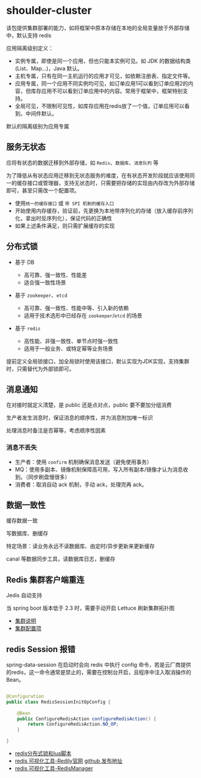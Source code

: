 # shoulder-cluster

该包提供集群部署的能力，如将框架中原本存储在本地的全局变量放于外部存储中，默认支持 redis

应用隔离级别定义：
- 实例专属，即使是同一个应用，但也只能本实例可见。如 JDK 的数据结构类(List、Map...)，Java 默认。
- 主机专属，只有在同一主机运行的应用才可见，如依赖注册表、指定文件等。
- 应用专属，同一个应用不同实例均可见，如订单应用1可以看到订单应用2的内容，但库存应用不可以看到订单应用中的内容。常用于框架中，框架特别支持。
- 全局可见，不限制可见性，如库存应用在redis放了一个值，订单应用可以看到，中间件默认。

默认的隔离级别为应用专属

## 服务无状态

应将有状态的数据迁移到外部存储，如 `Redis`、`数据库`、`消息队列` 等

为了降低从有状态应用迁移到无状态服务的难度，在有状态开发阶段就应该使用同一的缓存接口或管理器，支持无状态时，只需要把存储的实现由内存改为外部存储即可，甚至只需改一个配置项。

- 使用`统一的缓存接口` 或 `带 SPI 机制的缓存入口`
- 开始使用内存缓存，验证前，先更换为本地带序列化的存储（放入缓存前序列化，拿出时反序列化），保证代码的正确性
- 如果上述条件满足，则只需扩展缓存的实现


## 分布式锁

- 基于 DB
    - 高可靠、强一致性、性能差
    - 适合强一致性场景
    
- 基于 `zookeeper`、`etcd`
    - 高可靠、强一致性、性能中等、引入新的依赖
    - 适用于技术选形中已经存在 `zookeeper`/`etcd` 的场景
    
- 基于 `redis`
    - 高性能、非强一致性、单节点时强一致性
    - 适用于一般业务、或特定幂等业务场景
    
    
提前定义全局锁接口，加全局锁时使用该接口，默认实现为JDK实现，支持集群时，只需替代为外部锁即可。


## 消息通知

在对接时就定义清楚，是 public 还是点对点，public 要不要加分组消费

生产者发生消息时，保证消息的顺序性，并为消息附加唯一标识

处理消息时备注是否幂等，考虑顺序性因素


### 消息不丢失
- 生产者：使用 `confirm` 机制确保消息发送（避免使用事务）
- MQ：使用多副本、镜像机制保障高可用，写入所有副本/镜像才认为消息收到。（同步刷盘慢很多）
- 消费者：取消自动 ack 机制，手动 ack，处理完再 ack。



## 数据一致性

缓存数据一致

写数据库、删缓存

特定场景：读业务永远不读数据库、由定时/异步更新来更新缓存

canal 等数据同步工具，读数据库日志，删缓存


## Redis 集群客户端重连

Jedis 自动支持

当 spring boot 版本低于 2.3 时，需要手动开启 Lettuce 刷新集群拓扑图

* [集群说明](https://github.com/lettuce-io/lettuce-core/wiki/Redis-Cluster#Refreshing%20the%20cluster%20topology%20view)
* [集群配置项](https://github.com/lettuce-io/lettuce-core/wiki/Client-options#Cluster-specific%20options)

## redis Session 报错

spring-data-session 在启动时会向 redis 中执行 config 命令，若是云厂商提供的redis，这一命令通常是禁止的，需要在控制台开启，且程序中注入取消操作的 Bean。

```java

@Configuration
public class RedisSessionInitOpConfig {
	
	@Bean
	public ConfigureRedisAction configureRedisAction() {
		return ConfigureRedisAction.NO_OP;
	}
	
}
```
 


- [redis分布式锁和lua脚本](https://www.cnblogs.com/number7/p/8320259.html)
- [redis 可视化工具-Redily官网](https://www.electronjs.org/releases/stable) [github 发布地址](https://github.com/electron/electron/releases)
- [redis 可视化工具-RedisManager]()
